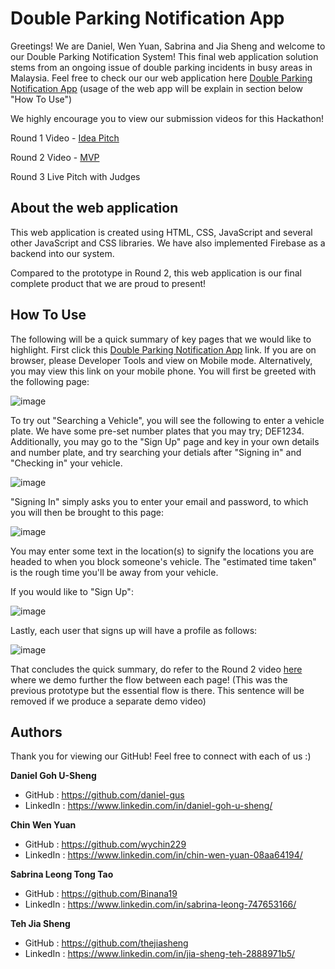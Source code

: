 # Double Parking Notification App
Greetings! We are Daniel, Wen Yuan, Sabrina and Jia Sheng and welcome to our Double Parking Notification System! This final web application solution stems from an ongoing issue of double parking incidents in busy areas in Malaysia. Feel free to check our our web application here [Double Parking Notification App](https://wychin229.github.io/double_park_sys/) (usage of the web app will be explain in section below "How To Use")

We highly encourage you to view our submission videos for this Hackathon!

Round 1 Video - [Idea Pitch](https://youtu.be/RfE3DayPM4U)

Round 2 Video - [MVP](https://youtu.be/7qYWFXDlBHQ)

Round 3 Live Pitch with Judges

## About the web application
This web application is created using HTML, CSS, JavaScript and several other JavaScript and CSS libraries. We have also implemented Firebase as a backend into our system. 

Compared to the prototype in Round 2, this web application is our final complete product that we are proud to present!

## How To Use
The following will be a quick summary of key pages that we would like to highlight. First click this [Double Parking Notification App](https://wychin229.github.io/double_park_sys/) link. If you are on browser, please Developer Tools and view on Mobile mode. Alternatively, you may view this link on your mobile phone. You will first be greeted with the following page:

![image](https://user-images.githubusercontent.com/69201759/146146110-43bd7bbe-6e00-40fa-9f60-8a23d828f26c.png)

To try out "Searching a Vehicle", you will see the following to enter a vehicle plate. We have some pre-set number plates that you may try; DEF1234. Additionally, you may go to the "Sign Up" page and key in your own details and number plate, and try searching your detials after "Signing in" and "Checking in" your vehicle.

![image](https://user-images.githubusercontent.com/69201759/146324359-b2a7dc8f-9e54-442b-8098-be02debcf247.png)

"Signing In" simply asks you to enter your email and password, to which you will then be brought to this page:

![image](https://user-images.githubusercontent.com/69201759/146324489-a08ef5ab-18bc-4320-9095-d4d5c40c3e2e.png)

You may enter some text in the location(s) to signify the locations you are headed to when you block someone's vehicle. The "estimated time taken" is the rough time you'll be away from your vehicle.

If you would like to "Sign Up":

![image](https://user-images.githubusercontent.com/69201759/146146706-e60f580b-453d-4077-b925-de6a44fcedac.png)

Lastly, each user that signs up will have a profile as follows:

![image](https://user-images.githubusercontent.com/69201759/146324582-2c66e83e-2418-4d80-a691-025d1da75b89.png)

That concludes the quick summary, do refer to the Round 2 video [here](https://youtu.be/7qYWFXDlBHQ) where we demo further the flow between each page! (This was the previous prototype but the essential flow is there. This sentence will be removed if we produce a separate demo video)


## Authors
Thank you for viewing our GitHub! Feel free to connect with each of us :)

**Daniel Goh U-Sheng**     
- GitHub    : https://github.com/daniel-gus
- LinkedIn  : https://www.linkedin.com/in/daniel-goh-u-sheng/

**Chin Wen Yuan**
- GitHub    : https://github.com/wychin229
- LinkedIn  : https://www.linkedin.com/in/chin-wen-yuan-08aa64194/

**Sabrina Leong Tong Tao**
- GitHub    : https://github.com/Binana19
- LinkedIn  : https://www.linkedin.com/in/sabrina-leong-747653166/

**Teh Jia Sheng**
- GitHub    : https://github.com/thejiasheng
- LinkedIn  : https://www.linkedin.com/in/jia-sheng-teh-2888971b5/
